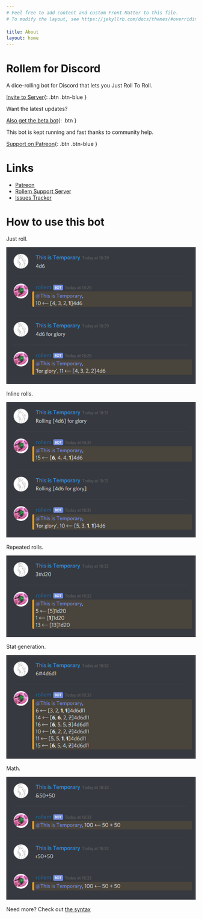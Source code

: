```yaml
---
# Feel free to add content and custom Front Matter to this file.
# To modify the layout, see https://jekyllrb.com/docs/themes/#overriding-theme-defaults

title: About
layout: home
---
```

# Rollem for Discord
A dice-rolling bot for Discord that lets you Just Roll To Roll.

[Invite to Server](/invite/){: .btn .btn-blue }

Want the latest updates?

[Also get the beta bot](/invite-beta/){: .btn }

This bot is kept running and fast thanks to community help.

[Support on Patreon](https://patreon.com/david_does){: .btn .btn-blue }

# Links

* [Patreon](https://patreon.com/david_does)
* [Rollem Support Server](https://discord.gg/VhYX9u7)
* [Issues Tracker](https://github.com/lemtzas/rollem-discord/issues)


# How to use this bot

Just roll.

![](assets/just-roll.png)

Inline rolls.

![](assets/inline-rolls.png)

Repeated rolls.

![](assets/repeated-rolls.png)

Stat generation.

![](assets/stat-generation.png)

Math.

![](assets/math.png)

Need more? Check out [the syntax](/syntax.md)
